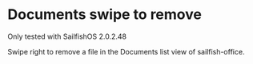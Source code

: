 # Documents swipe to remove

Only tested with SailfishOS 2.0.2.48

Swipe right to remove a file in the Documents list view of sailfish-office.
